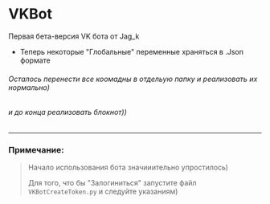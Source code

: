 # VKBot
Первая бета-версия VK бота от Jag_k

* Теперь некоторые "Глобальные" переменные храняться в .Json формате

###### Осталось перенести все коомадны в отдельую папку и реализовать их нормально)
###### и до конца реализовать блокнот))

* * *
### Примечание:

> Начало использования бота значииительно упростилось)
> 
> Для того, что бы "Залогиниться" запустите файл `VKBotCreateToken.py` и следуйте указаниям)
